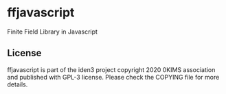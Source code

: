 # ffjavascript

Finite Field Library in Javascript

## License

ffjavascript is part of the iden3 project copyright 2020 0KIMS association and published with GPL-3 license. Please check the COPYING file for more details.

